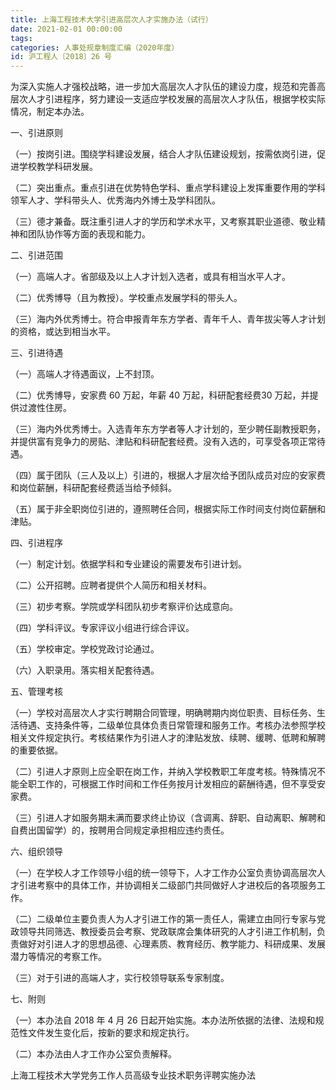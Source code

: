 ```yaml
---
title: 上海工程技术大学引进高层次人才实施办法（试行）
date: 2021-02-01 00:00:00
tags: 
categories: 人事处规章制度汇编（2020年度）
id: 沪工程人〔2018〕26 号
---
```


为深入实施人才强校战略，进一步加大高层次人才队伍的建设力度，规范和完善高层次人才引进程序，努力建设一支适应学校发展的高层次人才队伍，根据学校实际情况，制定本办法。

一、引进原则

（一）按岗引进。围绕学科建设发展，结合人才队伍建设规划，按需依岗引进，促进学校教学科研发展。

（二）突出重点。重点引进在优势特色学科、重点学科建设上发挥重要作用的学科领军人才、学科带头人、优秀海内外博士及学科团队。

（三）德才兼备。既注重引进人才的学历和学术水平，又考察其职业道德、敬业精神和团队协作等方面的表现和能力。

二、引进范围

（一）高端人才。省部级及以上人才计划入选者，或具有相当水平人才。

（二）优秀博导（且为教授）。学校重点发展学科的带头人。

（三）海内外优秀博士。符合申报青年东方学者、青年千人、青年拔尖等人才计划的资格，或达到相当水平。

三、引进待遇

（一）高端人才待遇面议，上不封顶。

（二）优秀博导，安家费 60 万起，年薪 40 万起，科研配套经费30 万起，并提供过渡性住房。

（三）海内外优秀博士。入选青年东方学者等人才计划的，至少聘任副教授职务，并提供富有竞争力的房贴、津贴和科研配套经费。没有入选的，可享受各项正常待遇。

（四）属于团队（三人及以上）引进的，根据人才层次给予团队成员对应的安家费和岗位薪酬，科研配套经费适当给予倾斜。

（五）属于非全职岗位引进的，遵照聘任合同，根据实际工作时间支付岗位薪酬和津贴。

四、引进程序

（一）制定计划。依据学科和专业建设的需要发布引进计划。

（二）公开招聘。应聘者提供个人简历和相关材料。

（三）初步考察。学院或学科团队初步考察评价达成意向。

（四）学科评议。专家评议小组进行综合评议。

（五）学校审定。学校党政讨论通过。

（六）入职录用。落实相关配套待遇。

五、管理考核

（一）学校对高层次人才实行聘期合同管理，明确聘期内岗位职责、目标任务、生活待遇、支持条件等，二级单位具体负责日常管理和服务工作。考核办法参照学校相关文件规定执行。考核结果作为引进人才的津贴发放、续聘、缓聘、低聘和解聘的重要依据。

（二）引进人才原则上应全职在岗工作，并纳入学校教职工年度考核。特殊情况不能全职工作的，可根据工作时间和工作任务按月计发相应的薪酬待遇，但不享受安家费。

（三）引进人才如服务期未满而要求终止协议（含调离、辞职、自动离职、解聘和自费出国留学）的，按聘用合同规定承担相应违约责任。

六、组织领导

（一）在学校人才工作领导小组的统一领导下，人才工作办公室负责协调高层次人才引进考察中的具体工作，并协调相关二级部门共同做好人才进校后的各项服务工作。

（二）二级单位主要负责人为人才引进工作的第一责任人，需建立由同行专家与党政领导共同筛选、教授委员会考察、党政联席会集体研究的人才引进工作机制，负责做好对引进人才的思想品德、心理素质、教育经历、教学能力、科研成果、发展潜力等情况的考察工作。

（三）对于引进的高端人才，实行校领导联系专家制度。

七、附则

（一）本办法自 2018 年 4 月 26 日起开始实施。本办法所依据的法律、法规和规范性文件发生变化后，按新的要求和规定执行。

（二）本办法由人才工作办公室负责解释。

上海工程技术大学党务工作人员高级专业技术职务评聘实施办法
